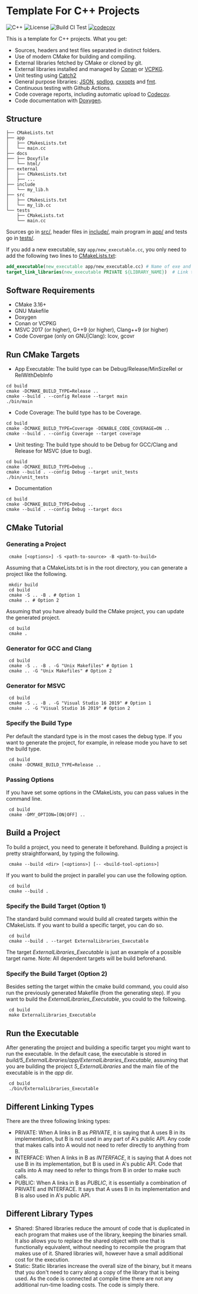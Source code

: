 # Template For C++ Projects

![C++](https://camo.githubusercontent.com/c59efb57803dde7f352f4932a468a7f39fa2fb5f/68747470733a2f2f696d672e736869656c64732e696f2f62616467652f632532422532422d31312f31342f31372f32302d626c75652e737667)
![License](https://camo.githubusercontent.com/890acbdcb87868b382af9a4b1fac507b9659d9bf/68747470733a2f2f696d672e736869656c64732e696f2f62616467652f6c6963656e73652d4d49542d626c75652e737667)
![Build CI Test](https://github.com/franneck94/Cpp-Project-Template/workflows/Ubuntu%20CI%20Test/badge.svg)
[![codecov](https://codecov.io/gh/franneck94/Cpp-Project-Template/branch/master/graph/badge.svg)](https://codecov.io/gh/franneck94/Cpp-Project-Template)

This is a template for C++ projects. What you get:

- Sources, headers and test files separated in distinct folders.
- Use of modern CMake for building and compiling.
- External libraries fetched by CMake or cloned by git.
- External libraries installed and managed by [Conan](https://conan.io/) or [VCPKG](https://github.com/microsoft/vcpkg).
- Unit testing using [Catch2](https://github.com/catchorg/Catch2)
- General purpose libraries: [JSON](https://github.com/nlohmann/json), [spdlog](https://github.com/gabime/spdlog), [cxxopts](https://github.com/jarro2783/cxxopts) and [fmt](https://github.com/fmtlib/fmt).
- Continuous testing with Github Actions.
- Code coverage reports, including automatic upload to [Codecov](https://codecov.io).
- Code documentation with [Doxygen](http://www.stack.nl/~dimitri/doxygen/).

## Structure

``` text
├── CMakeLists.txt
├── app
│   ├── CMakesLists.txt
│   └── main.cc
├── docs
├── ├── Doxyfile
│   └── html/
├── external
│   ├── CMakesLists.txt
│   ├── ...
├── include
│   └── my_lib.h
├── src
│   ├── CMakesLists.txt
│   └── my_lib.cc
└── tests
    ├── CMakeLists.txt
    └── main.cc
```

Sources go in [src/](src/), header files in [include/](include/), main program in [app/](app) and tests go in [tests/](tests/).

If you add a new executable, say `app/new_executable.cc`, you only need to add the following two lines to [CMakeLists.txt](CMakeLists.txt):

```cmake
add_executable(new_executable app/new_executable.cc) # Name of exe and sources
target_link_libraries(new_executable PRIVATE ${LIBRARY_NAME})  # Link the exe to the dependencies
```

## Software Requirements

- CMake 3.16+
- GNU Makefile
- Doxygen
- Conan or VCPKG
- MSVC 2017 (or higher), G++9 (or higher), Clang++9 (or higher)
- Code Covergae (only on GNU|Clang): lcov, gcovr

## Run CMake Targets

- App Executable:
The build type can be Debug/Release/MinSizeRel or RelWithDebInfo

```shell
cd build
cmake -DCMAKE_BUILD_TYPE=Release ..
cmake --build . --config Release --target main
./bin/main
```

- Code Coverage:
The build type has to be Coverage.

```shell
cd build
cmake -DCMAKE_BUILD_TYPE=Coverage -DENABLE_CODE_COVERAGE=ON ..
cmake --build . --config Coverage --target coverage
```

- Unit testing:
The build type should to be Debug for GCC/Clang and Release for MSVC (due to bug).

```shell
cd build
cmake -DCMAKE_BUILD_TYPE=Debug ..
cmake --build . --config Debug --target unit_tests
./bin/unit_tests
```

- Documentation

```shell
cd build
cmake -DCMAKE_BUILD_TYPE=Debug ..
cmake --build . --config Debug --target docs
```

## CMake Tutorial

### Generating a Project

```shell
 cmake [<options>] -S <path-to-source> -B <path-to-build>
```

Assuming that a CMakeLists.txt is in the root directory, you can generate a project like the following.

```shell
 mkdir build
 cd build
 cmake -S .. -B . # Option 1
 cmake .. # Option 2
```

Assuming that you have already build the CMake project, you can update the generated project.

```shell
 cd build
 cmake .
```

### Generator for GCC and Clang

```shell
 cd build
 cmake -S .. -B . -G "Unix Makefiles" # Option 1
 cmake .. -G "Unix Makefiles" # Option 2
```

### Generator for MSVC

```shell
 cd build
 cmake -S .. -B . -G "Visual Studio 16 2019" # Option 1
 cmake .. -G "Visual Studio 16 2019" # Option 2
```

### Specify the Build Type

Per default the standard type is in the most cases the debug type.
If you want to generate the project, for example, in release mode you have to set the build type.

```shell
 cd build
 cmake -DCMAKE_BUILD_TYPE=Release ..
```

### Passing Options

If you have set some options in the CMakeLists, you can pass values in the command line.

```shell
 cd build
 cmake -DMY_OPTION=[ON|OFF] .. 
```

## Build a Project

To build a project, you need to generate it beforehand.
Building a project is pretty straightforward, by typing the following.

```shell
 cmake --build <dir> [<options>] [-- <build-tool-options>]
```

If you want to build the project in parallel you can use the following option.

```shell
 cd build
 cmake --build .
```

### Specify the Build Target (Option 1)

The standard build command would build all created targets within the CMakeLists.
If you want to build a specific target, you can do so.

```shell
 cd build
 cmake --build . --target ExternalLibraries_Executable
```

The target *ExternalLibraries_Executable* is just an example of a possible target name.
Note: All dependent targets will be build beforehand.

### Specify the Build Target (Option 2)

Besides setting the target within the cmake build command, you could also run the previously generated Makefile (from the generating step).
If you want to build the *ExternalLibraries_Executable*, you could to the following.

```shell
 cd build
 make ExternalLibraries_Executable
```

## Run the Executable

After generating the project and building a specific target you might want to run the executable.
In the default case, the executable is stored in *build/5_ExternalLibraries/app/ExternalLibraries_Executable*, assuming that you are building the project *5_ExternalLibraries* and the main file of the executable is in the *app* dir.

```shell
 cd build
 ./bin/ExternalLibraries_Executable
```

## Different Linking Types

There are the three following linking types:

- PRIVATE: When A links in B as *PRIVATE*, it is saying that A uses B in its
implementation, but B is not used in any part of A's public API. Any code
that makes calls into A would not need to refer directly to anything from
B.
- INTERFACE: When A links in B as *INTERFACE*, it is saying that A does not use B
in its implementation, but B is used in A's public API. Code that calls
into A may need to refer to things from B in order to make such calls.
- PUBLIC: When A links in B as *PUBLIC*, it is essentially a combination of
PRIVATE and INTERFACE. It says that A uses B in its implementation and B is
also used in A's public API.

## Different Library Types

- Shared: Shared libraries reduce the amount of code that is duplicated in each program that makes use of the library, keeping the binaries small. It also allows you to replace the shared object with one that is functionally equivalent, without needing to recompile the program that makes use of it. Shared libraries will, however have a small additional cost for the execution.
- Static: Static libraries increase the overall size of the binary, but it means that you don't need to carry along a copy of the library that is being used. As the code is connected at compile time there are not any additional run-time loading costs. The code is simply there.
